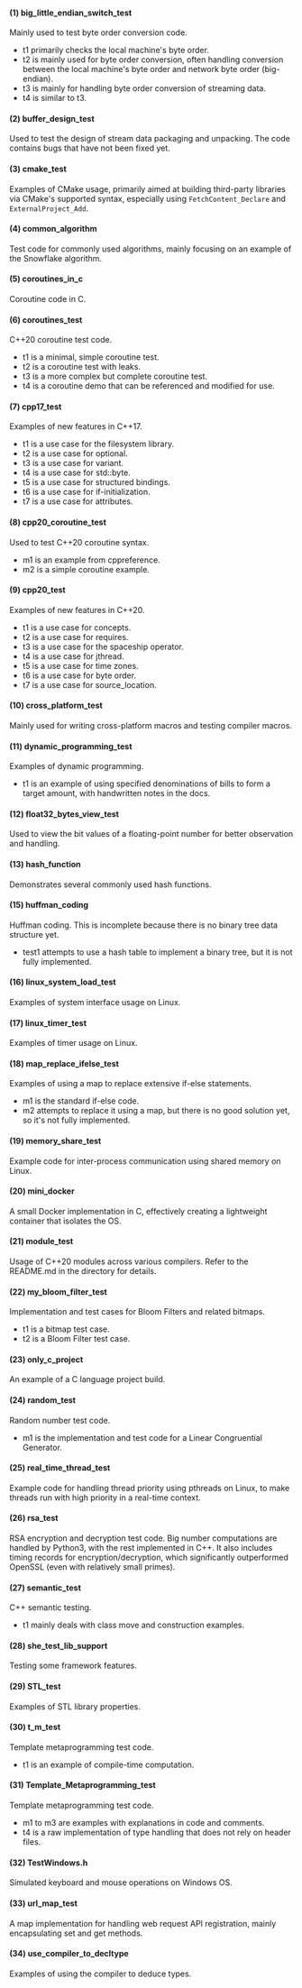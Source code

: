 #### (1) big_little_endian_switch_test

Mainly used to test byte order conversion code.

- t1 primarily checks the local machine's byte order.
- t2 is mainly used for byte order conversion, often handling conversion between the local machine's byte order and network byte order (big-endian).
- t3 is mainly for handling byte order conversion of streaming data.
- t4 is similar to t3.

#### (2) buffer_design_test

Used to test the design of stream data packaging and unpacking. The code contains bugs that have not been fixed yet.

#### (3) cmake_test

Examples of CMake usage, primarily aimed at building third-party libraries via CMake's supported syntax, especially using `FetchContent_Declare` and `ExternalProject_Add`.

#### (4) common_algorithm

Test code for commonly used algorithms, mainly focusing on an example of the Snowflake algorithm.

#### (5) coroutines_in_c

Coroutine code in C.

#### (6) coroutines_test

C++20 coroutine test code.

- t1 is a minimal, simple coroutine test.
- t2 is a coroutine test with leaks.
- t3 is a more complex but complete coroutine test.
- t4 is a coroutine demo that can be referenced and modified for use.

#### (7) cpp17_test

Examples of new features in C++17.

- t1 is a use case for the filesystem library.
- t2 is a use case for optional.
- t3 is a use case for variant.
- t4 is a use case for std::byte.
- t5 is a use case for structured bindings.
- t6 is a use case for if-initialization.
- t7 is a use case for attributes.

#### (8) cpp20_coroutine_test

Used to test C++20 coroutine syntax.

- m1 is an example from cppreference.
- m2 is a simple coroutine example.

#### (9) cpp20_test

Examples of new features in C++20.

- t1 is a use case for concepts.
- t2 is a use case for requires.
- t3 is a use case for the spaceship operator.
- t4 is a use case for jthread.
- t5 is a use case for time zones.
- t6 is a use case for byte order.
- t7 is a use case for source_location.

#### (10) cross_platform_test

Mainly used for writing cross-platform macros and testing compiler macros.

#### (11) dynamic_programming_test

Examples of dynamic programming.

- t1 is an example of using specified denominations of bills to form a target amount, with handwritten notes in the docs.

#### (12) float32_bytes_view_test

Used to view the bit values of a floating-point number for better observation and handling.

#### (13) hash_function

Demonstrates several commonly used hash functions.

#### (15) huffman_coding

Huffman coding. This is incomplete because there is no binary tree data structure yet.

- test1 attempts to use a hash table to implement a binary tree, but it is not fully implemented.

#### (16) linux_system_load_test

Examples of system interface usage on Linux.

#### (17) linux_timer_test

Examples of timer usage on Linux.

#### (18) map_replace_ifelse_test

Examples of using a map to replace extensive if-else statements.

- m1 is the standard if-else code.
- m2 attempts to replace it using a map, but there is no good solution yet, so it's not fully implemented.

#### (19) memory_share_test

Example code for inter-process communication using shared memory on Linux.

#### (20) mini_docker

A small Docker implementation in C, effectively creating a lightweight container that isolates the OS.

#### (21) module_test

Usage of C++20 modules across various compilers. Refer to the README.md in the directory for details.

#### (22) my_bloom_filter_test

Implementation and test cases for Bloom Filters and related bitmaps.

- t1 is a bitmap test case.
- t2 is a Bloom Filter test case.

#### (23) only_c_project

An example of a C language project build.

#### (24) random_test

Random number test code.

- m1 is the implementation and test code for a Linear Congruential Generator.

#### (25) real_time_thread_test

Example code for handling thread priority using pthreads on Linux, to make threads run with high priority in a real-time context.

#### (26) rsa_test

RSA encryption and decryption test code. Big number computations are handled by Python3, with the rest implemented in C++. It also includes timing records for encryption/decryption, which significantly outperformed OpenSSL (even with relatively small primes).

#### (27) semantic_test

C++ semantic testing.

- t1 mainly deals with class move and construction examples.

#### (28) she_test_lib_support

Testing some framework features.

#### (29) STL_test

Examples of STL library properties.

#### (30) t_m_test

Template metaprogramming test code.

- t1 is an example of compile-time computation.

#### (31) Template_Metaprogramming_test

Template metaprogramming test code.

- m1 to m3 are examples with explanations in code and comments.
- t4 is a raw implementation of type handling that does not rely on header files.

#### (32) TestWindows.h

Simulated keyboard and mouse operations on Windows OS.

#### (33) url_map_test

A map implementation for handling web request API registration, mainly encapsulating set and get methods.

#### (34) use_compiler_to_decltype

Examples of using the compiler to deduce types.
